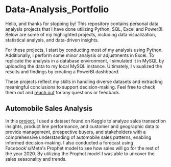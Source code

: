 # Data-Analysis_Portfolio

Hello, and thanks for stopping by! This repository contains personal data analysis projects that I have done utilizing Python, SQL, Excel and PowerBI. Below are some of my highlighted projects, including data visualization, statistical analysis, and data-driven insights. 

For these projects, I start by conducting most of my analysis using Python. Additionally, I perform some minor analysis or adjustments in Excel. To replicate the analysis in a database environment, I simulated it in MySQL by uploading the data to my local MySQL instance. Ultimately, I visualized the results and findings by creating a PowerBI dashboard.

These projects reflect my skills in handling diverse datasets and extracting meaningful conclusions to support decision-making. Feel free to check them out and [reach out](https://www.linkedin.com/in/kimmarcialvallesteros/) for any questions or feedback.

## Automobile Sales Analysis
In this [project](https://github.com/Kimchi21/Data-Analysis_Portfolio/tree/main/Automobile%20Sales), I used a dataset found on Kaggle to analyze sales transaction insights, product line performance, and customer and geographic data to provide management, prospective buyers, and stakeholders with a comprehensive understanding of automobile sales patterns, enabling informed decision-making. I also conducted a forecast using Facebook's/Meta's Prophet model to see how sales will go for the rest of the year 2020. By utilizing the Prophet model I was able to uncover the sales seasonality and trends. 